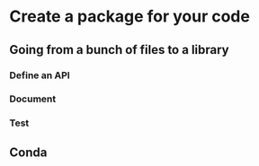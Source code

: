 # Create a package for your code

## Going from a bunch of files to a library

### Define an API

### Document

### Test

## Conda

## 